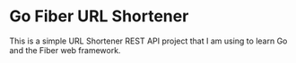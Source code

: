 # Go Fiber URL Shortener

This is a simple URL Shortener REST API project that I am using to learn Go and the Fiber web framework.